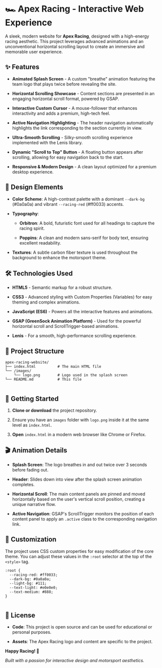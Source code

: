 # 🏎️ Apex Racing - Interactive Web Experience

A sleek, modern website for **Apex Racing**, designed with a high-energy racing aesthetic. This project leverages advanced animations and an unconventional horizontal scrolling layout to create an immersive and memorable user experience.

## ✨ Features

* **Animated Splash Screen** - A custom "breathe" animation featuring the team logo that plays twice before revealing the site.

* **Horizontal Scrolling Showcase** - Content sections are presented in an engaging horizontal scroll format, powered by GSAP.

* **Interactive Custom Cursor** - A mouse-follower that enhances interactivity and adds a premium, high-tech feel.

* **Active Navigation Highlighting** - The header navigation automatically highlights the link corresponding to the section currently in view.

* **Ultra-Smooth Scrolling** - Silky-smooth scrolling experience implemented with the Lenis library.

* **Dynamic "Scroll to Top" Button** - A floating button appears after scrolling, allowing for easy navigation back to the start.

* **Responsive & Modern Design** - A clean layout optimized for a premium desktop experience.

## 🎨 Design Elements

* **Color Scheme**: A high-contrast palette with a dominant `--dark-bg` (#0a0a0a) and vibrant `--racing-red` (#ff0033) accents.

* **Typography**:

  * **Orbitron**: A bold, futuristic font used for all headings to capture the racing spirit.

  * **Poppins**: A clean and modern sans-serif for body text, ensuring excellent readability.

* **Textures**: A subtle carbon fiber texture is used throughout the background to enhance the motorsport theme.

## 🛠️ Technologies Used

* **HTML5** - Semantic markup for a robust structure.

* **CSS3** - Advanced styling with Custom Properties (Variables) for easy theming and complex animations.

* **JavaScript (ES6)** - Powers all the interactive features and animations.

* **GSAP (GreenSock Animation Platform)** - Used for the powerful horizontal scroll and ScrollTrigger-based animations.

* **Lenis** - For a smooth, high-performance scrolling experience.

## 📁 Project Structure

```
apex-racing-website/
├── index.html          # The main HTML file
└── /images/
    └── logo.png        # Logo used in the splash screen
└── README.md           # This file


```

## 🚀 Getting Started

1. **Clone or download** the project repository.

2. Ensure you have an `images` folder with `logo.png` inside it at the same level as `index.html`.

3. **Open** `index.html` in a modern web browser like Chrome or Firefox.

## 🎬 Animation Details

* **Splash Screen**: The logo breathes in and out twice over 3 seconds before fading out.

* **Header**: Slides down into view after the splash screen animation completes.

* **Horizontal Scroll**: The main content panels are pinned and moved horizontally based on the user's vertical scroll position, creating a unique narrative flow.

* **Active Navigation**: GSAP's ScrollTrigger monitors the position of each content panel to apply an `.active` class to the corresponding navigation link.

## 🎨 Customization

The project uses CSS custom properties for easy modification of the core theme. You can adjust these values in the `:root` selector at the top of the `<style>` tag.

```
:root {
  --racing-red: #ff0033;
  --dark-bg: #0a0a0a;
  --light-bg: #111;
  --text-light: #e0e0e0;
  --text-medium: #888;
}


```

## 📄 License

* **Code**: This project is open source and can be used for educational or personal purposes.

* **Assets**: The Apex Racing logo and content are specific to the project.

**Happy Racing! 🏁**

*Built with a passion for interactive design and motorsport aesthetics.*
